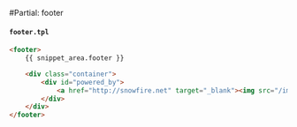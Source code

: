 #Partial: footer


#### `footer.tpl`

```html
<footer>
    {{ snippet_area.footer }}

    <div class="container">
        <div id="powered_by">
            <a href="http://snowfire.net" target="_blank"><img src="/images/themes/powered_by.png" alt="Powered by Snowfire"></a>
        </div>
    </div>
</footer>


```
